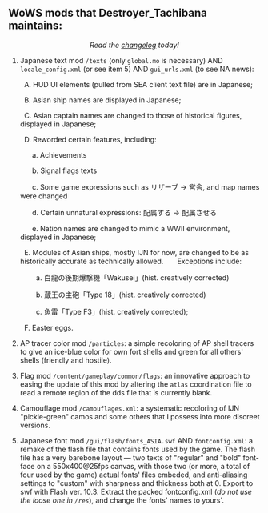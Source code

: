 ## WoWS mods that Destroyer_Tachibana maintains:

*<p align="center">Read the [changelog](./CHANGELOG.md) today!</p>*

1. Japanese text mod `/texts`  (only `global.mo` is necessary) AND `locale_config.xml` (or see item 5) AND `gui_urls.xml` (to see NA news):
    
    &nbsp;&nbsp;A. HUD UI elements (pulled from SEA client text file) are in Japanese;
    
    &nbsp;&nbsp;B. Asian ship names are displayed in Japanese;
    
    &nbsp;&nbsp;C. Asian captain names are changed to those of historical figures, displayed in Japanese;
    
    &nbsp;&nbsp;D. Reworded certain features, including:

    &nbsp;&nbsp;&nbsp;&nbsp;&nbsp;&nbsp;a. Achievements
    
    &nbsp;&nbsp;&nbsp;&nbsp;&nbsp;&nbsp;b. Signal flags texts
      
    &nbsp;&nbsp;&nbsp;&nbsp;&nbsp;&nbsp;c. Some game expressions such as リザーブ → 営舎, and map names were changed
      
    &nbsp;&nbsp;&nbsp;&nbsp;&nbsp;&nbsp;d. Certain unnatural expressions: 配属する → 配属させる
    
    &nbsp;&nbsp;&nbsp;&nbsp;&nbsp;&nbsp;e. Nation names are changed to mimic a WWII environment, displayed in Japanese;
      
    &nbsp;&nbsp;E. Modules of Asian ships, mostly IJN for now, are changed to be as historically accurate as technically allowed. 
    &nbsp;&nbsp;&nbsp;&nbsp;&nbsp;&nbsp;Exceptions include:
        
    &nbsp;&nbsp;&nbsp;&nbsp;&nbsp;&nbsp;&nbsp;&nbsp;a. 白龍の後期爆撃機「Wakusei」(hist. creatively corrected)
        
    &nbsp;&nbsp;&nbsp;&nbsp;&nbsp;&nbsp;&nbsp;&nbsp;b. 蔵王の主砲「Type 18」(hist. creatively corrected)
    
    &nbsp;&nbsp;&nbsp;&nbsp;&nbsp;&nbsp;&nbsp;&nbsp;c. 魚雷「Type F3」(hist. creatively corrected);
      
    &nbsp;&nbsp;F. Easter eggs.
    

2. AP tracer color mod `/particles`: a simple recoloring of AP shell tracers to give an ice-blue color for own fort shells and green for all others' shells (friendly and hostile).

3. Flag mod `/content/gameplay/common/flags`: an innovative approach to easing the update of this mod by altering the `atlas` coordination file to read a remote region of the dds file that is currently blank.

4. Camouflage mod `/camouflages.xml`: a systematic recoloring of IJN "pickle-green" camos and some others that I possess into more discreet versions.

5. Japanese font mod `/gui/flash/fonts_ASIA.swf` AND `fontconfig.xml`: a remake of the flash file that contains fonts used by the game. The flash file has a very barebone layout — two texts of "regular" and "bold" font-face on a 550x400@25fps canvas, with those two (or more, a total of four used by the game) actual fonts' files embeded, and anti-aliasing settings to "custom" with sharpness and thickness both at 0. Export to swf with Flash ver. 10.3. Extract the packed fontconfig.xml (*do not use the loose one in `/res`*), and change the fonts' names to yours'.
